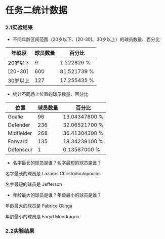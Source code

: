 # 任务二统计数据

### 2.1实验结果

- 不同年龄区间范围（20岁以下、[20-30]、30岁以上）的球员数量、百分比

年龄段 | 球员数量 | 百分比
-|-|-
20岁以下    |9|	     1.222826 %
[20-30]    |600|	81.521739 %
30岁以上    |127|	17.255435 %

- 统计不同场上位置的球员数量、百分比

位置 | 球员数量 | 百分比 
-|-|-
Goalie      |96|	13.04347800 %
Defender	|236|	32.06521700 %
Midfielder	|268|	36.41304300 %
Forward	    |135|	18.34239100 %
Défenseur	|1|  	0.13587000 %

- 名字最长的球员是谁？名字最短的球员是谁？

名字最长的球员是 Lazaros Christodoulopoulos

名字最短的球员是 Jefferson

- 年龄最大的球员是谁？年龄最小的球员是谁？

年龄最大的球员是 Fabrice Olinga

年龄最小的球员是 Faryd Mondragon

### 2.2实验结果